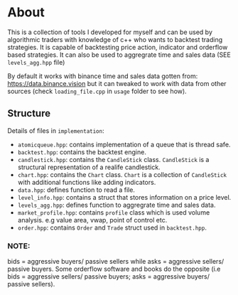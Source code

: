 # About
This is a collection of tools I developed for myself and can be used by algorithmic traders with knowledge of c++ who wants to backtest trading strategies. It is capable of backtesting price action, indicator and orderflow based strategies. It can also be used to aggregrate time and sales data (SEE `levels_agg.hpp` file)

By default it works with binance time and sales data gotten from: https://data.binance.vision but it can tweaked to work with data from other sources (check `loading_file.cpp` in `usage` folder to see how).

## Structure
Details of files in ```implementation```:
* `atomicqueue.hpp`: contains implementation of a queue that is thread safe.
* `backtest.hpp`: contains the backtest engine.
* `candlestick.hpp`: contains the `CandleStick` class. `CandleStick` is a structural representation of a realife candlestick.
* `chart.hpp`: contains the `Chart` class. `Chart` is a collection of `CandleStick` with additional functions like adding indicators.
* `data.hpp`: defines function to read a file.
* `level_info.hpp`: contains a struct that stores information on a price level.
* `levels_agg.hpp`: defines function to aggregrate time and sales data.
* `market_profile.hpp`: contains `profile` class which is used volume analysis. e.g value area, vwap, point of control etc.
* `order.hpp`: contains `Order` and `Trade` struct used in `backtest.hpp`.

### NOTE:
bids = aggressive buyers/ passive sellers while asks = aggressive sellers/ passive buyers. Some orderflow software and books do the opposite (i.e bids = aggressive sellers/ passive buyers; asks = aggressive buyers/ passive sellers).
